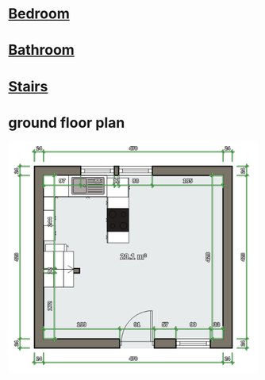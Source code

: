 # [Bedroom](./bedroom/README.md)

# [Bathroom](./bathroom/README.md)

# [Stairs](./stairs/README.md)

# ground floor plan

![](./ground-floor-new-layout.png)
